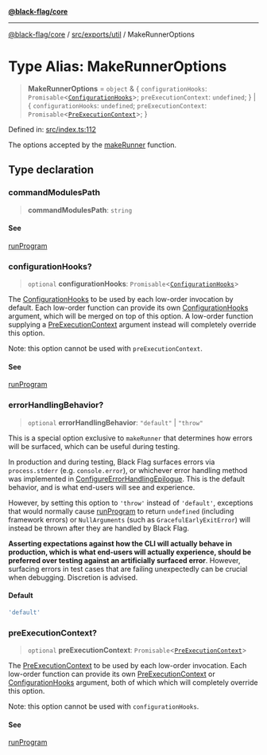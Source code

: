 [**@black-flag/core**](../../../../README.md)

***

[@black-flag/core](../../../../README.md) / [src/exports/util](../README.md) / MakeRunnerOptions

# Type Alias: MakeRunnerOptions

> **MakeRunnerOptions** = `object` & \{ `configurationHooks`: `Promisable`\<[`ConfigurationHooks`](../../type-aliases/ConfigurationHooks.md)\>; `preExecutionContext`: `undefined`; \} \| \{ `configurationHooks`: `undefined`; `preExecutionContext`: `Promisable`\<[`PreExecutionContext`](PreExecutionContext.md)\>; \}

Defined in: [src/index.ts:112](https://github.com/Xunnamius/black-flag/blob/6975ac4841c42ac3213d392b5cb06d13a72628a4/src/index.ts#L112)

The options accepted by the [makeRunner](../functions/makeRunner.md) function.

## Type declaration

### commandModulesPath

> **commandModulesPath**: `string`

#### See

[runProgram](../../functions/runProgram.md)

### configurationHooks?

> `optional` **configurationHooks**: `Promisable`\<[`ConfigurationHooks`](../../type-aliases/ConfigurationHooks.md)\>

The [ConfigurationHooks](../../type-aliases/ConfigurationHooks.md) to be used by each low-order
invocation by default. Each low-order function can provide its own
[ConfigurationHooks](../../type-aliases/ConfigurationHooks.md) argument, which will be merged on top of
this option. A low-order function supplying a
[PreExecutionContext](PreExecutionContext.md) argument instead will completely override
this option.

Note: this option cannot be used with `preExecutionContext`.

#### See

[runProgram](../../functions/runProgram.md)

### errorHandlingBehavior?

> `optional` **errorHandlingBehavior**: `"default"` \| `"throw"`

This is a special option exclusive to `makeRunner` that determines how
errors will be surfaced, which can be useful during testing.

In production and during testing, Black Flag surfaces errors via
`process.stderr` (e.g. `console.error`), or whichever error handling
method was implemented in [ConfigureErrorHandlingEpilogue](../../type-aliases/ConfigureErrorHandlingEpilogue.md). This is
the default behavior, and is what end-users will see and experience.

However, by setting this option to `'throw'` instead of `'default'`,
exceptions that would normally cause [runProgram](../../functions/runProgram.md) to return
`undefined` (including framework errors) or `NullArguments` (such as
`GracefulEarlyExitError`) will instead be thrown after they are handled
by Black Flag.

**Asserting expectations against how the CLI will actually behave in
production, which is what end-users will actually experience, should be
preferred over testing against an artificially surfaced error**. However,
surfacing errors in test cases that are failing unexpectedly can be
crucial when debugging. Discretion is advised.

#### Default

```ts
'default'
```

### preExecutionContext?

> `optional` **preExecutionContext**: `Promisable`\<[`PreExecutionContext`](PreExecutionContext.md)\>

The [PreExecutionContext](PreExecutionContext.md) to be used by each low-order
invocation. Each low-order function can provide its own
[PreExecutionContext](PreExecutionContext.md) or [ConfigurationHooks](../../type-aliases/ConfigurationHooks.md) argument,
both of which which will completely override this option.

Note: this option cannot be used with `configurationHooks`.

#### See

[runProgram](../../functions/runProgram.md)
